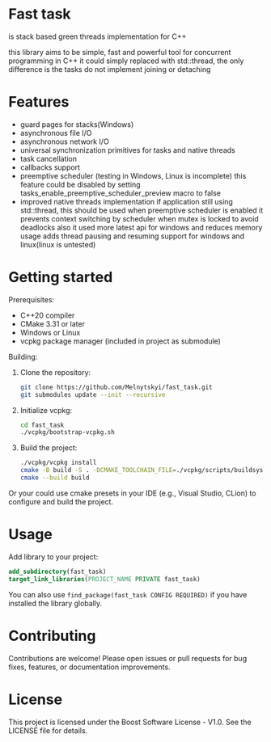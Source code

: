 # Fast task

is stack based green threads implementation for C++

this library aims to be simple, fast and powerful tool for concurrent programming in C++
it could simply replaced with std::thread, the only difference is the tasks do not implement joining or detaching

# Features
- guard pages for stacks(Windows)
- asynchronous file I/O
- asynchronous network I/O
- universal synchronization primitives for tasks and native threads
- task cancellation
- callbacks support
- preemptive scheduler (testing in Windows, Linux is incomplete)
    this feature could be disabled by setting tasks_enable_preemptive_scheduler_preview macro to false
- improved native threads implementation
    if application still using std::thread, this should be used when preemptive scheduler is enabled
    it prevents context switching by scheduler when mutex is locked to avoid deadlocks
    also it used more latest api for windows and reduces memory usage
    adds thread pausing and resuming support for windows and linux(linux is untested)

# Getting started

Prerequisites:
- C++20 compiler
- CMake 3.31 or later
- Windows or Linux
- vcpkg package manager (included in project as submodule)

Building:

1. Clone the repository:
   ```bash
   git clone https://github.com/Melnytskyi/fast_task.git
   git submodules update --init --recursive
   ```

2. Initialize vcpkg:
   ```bash
   cd fast_task
   ./vcpkg/bootstrap-vcpkg.sh
   ```
3. Build the project:
   ```bash
   ./vcpkg/vcpkg install
   cmake -B build -S . -DCMAKE_TOOLCHAIN_FILE=./vcpkg/scripts/buildsystems/vcpkg.cmake -DVCPKG_TARGET_TRIPLET=x64-windows-static 
   cmake --build build
   ```

Or your could use cmake presets in your IDE (e.g., Visual Studio, CLion) to configure and build the project.

# Usage

Add library to your project:
```cmake
add_subdirectory(fast_task)
target_link_libraries(PROJECT_NAME PRIVATE fast_task)
```
You can also use `find_package(fast_task CONFIG REQUIRED)` if you have installed the library globally.


# Contributing
Contributions are welcome! Please open issues or pull requests for bug fixes, features, or documentation improvements.

# License
This project is licensed under the Boost Software License - V1.0. See the LICENSE file for details.